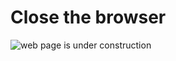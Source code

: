 # Close the browser

![web page is under construction](https://docimages.blob.core.chinacloudapi.cn/images/commingsoon20210514.jpg)
